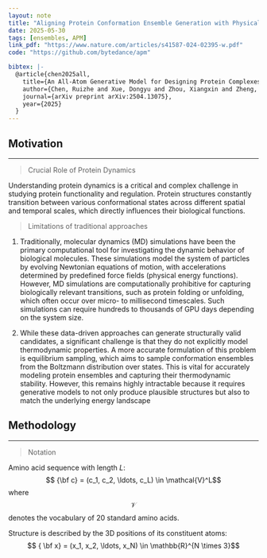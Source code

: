 ```yaml
---
layout: note
title: "Aligning Protein Conformation Ensemble Generation with Physical Feedback"
date: 2025-05-30
tags: [ensembles, APM]
link_pdf: "https://www.nature.com/articles/s41587-024-02395-w.pdf"
code: "https://github.com/bytedance/apm"

bibtex: |-
  @article{chen2025all,
    title={An All-Atom Generative Model for Designing Protein Complexes},
    author={Chen, Ruizhe and Xue, Dongyu and Zhou, Xiangxin and Zheng, Zaixiang and Zeng, Xiangxiang and Gu, Quanquan},
    journal={arXiv preprint arXiv:2504.13075},
    year={2025}
  }
---
```


## Motivation
---
> Crucial Role of Protein Dynamics

Understanding protein dynamics is a critical and complex challenge in studying protein functionality and regulation. Protein structures constantly transition between various conformational states across different spatial and temporal scales, which directly influences their biological functions.

> Limitations of traditional approaches

1. Traditionally, molecular dynamics (MD) simulations have been the primary computational tool for investigating the dynamic behavior of biological molecules. These simulations model the system of particles by evolving Newtonian equations of motion, with accelerations determined by predefined force fields (physical energy functions).
However, MD simulations are computationally prohibitive for capturing biologically relevant transitions, such as protein folding or unfolding, which often occur over micro- to millisecond timescales. Such simulations can require hundreds to thousands of GPU days depending on the system size.

2. While these data-driven approaches can generate structurally valid candidates, a significant challenge is that they do not explicitly model thermodynamic properties. A more accurate formulation of this problem is equilibrium sampling, which aims to sample conformation ensembles from the Boltzmann distribution over states. This is vital for accurately modeling protein ensembles and capturing their thermodynamic stability. However, this remains highly intractable because it requires generative models to not only produce plausible structures but also to match the underlying energy landscape

## Methodology
---

> Notation

Amino acid sequence with length $L$: $$ {\bf c} = (c_1, c_2, \ldots, c_L) \in \mathcal{V}^L$$ where $$\mathcal{V}$$ denotes the vocabulary of 20 standard amino acids.

Structure is described by the 3D positions of its constituent atoms: $$ { \bf x} = (x_1, x_2, \ldots, x_N) \in \mathbb{R}^{N \times 3}$$


